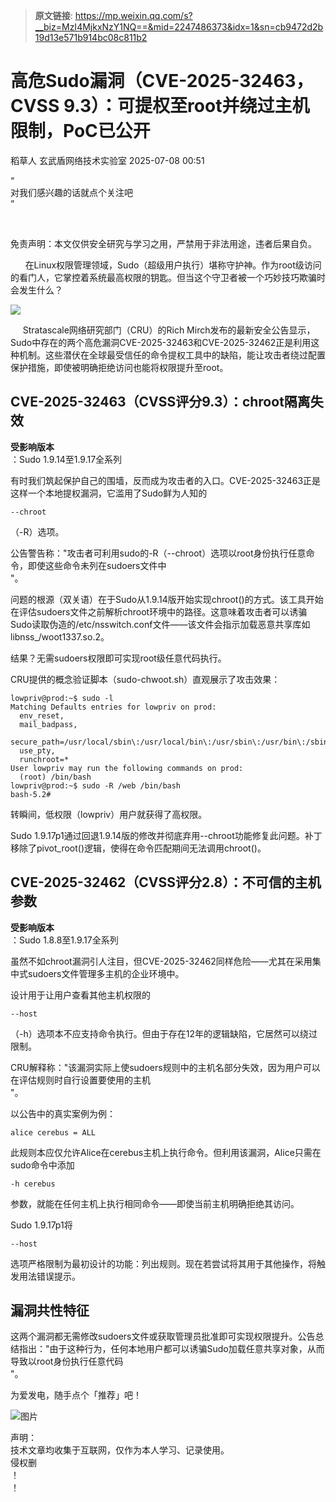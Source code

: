 > **原文链接**: https://mp.weixin.qq.com/s?__biz=MzI4MjkxNzY1NQ==&mid=2247486373&idx=1&sn=cb9472d2b19d13e571b914bc08c811b2

#  高危Sudo漏洞（CVE-2025-32463，CVSS 9.3）：可提权至root并绕过主机限制，PoC已公开  
稻草人  玄武盾网络技术实验室   2025-07-08 00:51  
  
“  
对我们感兴趣的话就点个关注吧  
”  
  
  
   
  
免责声明：本文仅供安全研究与学习之用，严禁用于非法用途，违者后果自负。  
  
      在Linux权限管理领域，Sudo（超级用户执行）堪称守护神。作为root级访问的看门人，它掌控着系统最高权限的钥匙。但当这个守卫者被一个巧妙技巧欺骗时会发生什么？  
  
![](https://mmbiz.qpic.cn/mmbiz_png/UM0M1icqlo0lzsgIxl5SSvGeiccQU9JkpgQm9oKDxrlzx2SJn6hJaV6Ywv6ZTxmmdy3JAXvtBZLqeTu05J7a1Tow/640?wx_fmt=png&from=appmsg "")  
  
     Stratascale网络研究部门（CRU）的Rich Mirch发布的最新安全公告显示，Sudo中存在的两个高危漏洞CVE-2025-32463和CVE-2025-32462正是利用这种机制。这些潜伏在全球最受信任的命令提权工具中的缺陷，能让攻击者绕过配置保护措施，即使被明确拒绝访问也能将权限提升至root。  
## CVE-2025-32463（CVSS评分9.3）：chroot隔离失效  
  
**受影响版本**  
：Sudo 1.9.14至1.9.17全系列  
  
有时我们筑起保护自己的围墙，反而成为攻击者的入口。CVE-2025-32463正是这样一个本地提权漏洞，它滥用了Sudo鲜为人知的
```
--chroot
```

  
（-R）选项。  
  
公告警告称："攻击者可利用sudo的-R（--chroot）选项以root身份执行任意命令，即使这些命令未列在sudoers文件中  
"。  
  
问题的根源（双关语）在于Sudo从1.9.14版开始实现chroot()的方式。该工具开始在评估sudoers文件之前解析chroot环境中的路径。这意味着攻击者可以诱骗Sudo读取伪造的/etc/nsswitch.conf文件——该文件会指示加载恶意共享库如libnss_/woot1337.so.2。  
  
结果？无需sudoers权限即可实现root级任意代码执行。  
  
CRU提供的概念验证脚本（sudo-chwoot.sh）直观展示了攻击效果：  

```
lowpriv@prod:~$ sudo -l
Matching Defaults entries for lowpriv on prod:
  env_reset,
  mail_badpass,
  secure_path=/usr/local/sbin\:/usr/local/bin\:/usr/sbin\:/usr/bin\:/sbin\:/bin\:/snap/bin,
  use_pty,
  runchroot=*
User lowpriv may run the following commands on prod:
  (root) /bin/bash
lowpriv@prod:~$ sudo -R /web /bin/bash
bash-5.2#

```

  
转瞬间，低权限（lowpriv）用户就获得了高权限。  
  
Sudo 1.9.17p1通过回退1.9.14版的修改并彻底弃用--chroot功能修复此问题。补丁移除了pivot_root()逻辑，使得在命令匹配期间无法调用chroot()。  
## CVE-2025-32462（CVSS评分2.8）：不可信的主机参数  
  
**受影响版本**  
：Sudo 1.8.8至1.9.17全系列  
  
虽然不如chroot漏洞引人注目，但CVE-2025-32462同样危险——尤其在采用集中式sudoers文件管理多主机的企业环境中。  
  
设计用于让用户查看其他主机权限的
```
--host
```

  
（-h）选项本不应支持命令执行。但由于存在12年的逻辑缺陷，它居然可以绕过限制。  
  
CRU解释称："该漏洞实际上使sudoers规则中的主机名部分失效，因为用户可以在评估规则时自行设置要使用的主机  
"。  
  
以公告中的真实案例为例：  

```
alice cerebus = ALL

```

  
此规则本应仅允许Alice在cerebus主机上执行命令。但利用该漏洞，Alice只需在sudo命令中添加
```
-h cerebus
```

  
参数，就能在任何主机上执行相同命令——即使当前主机明确拒绝其访问。  
  
Sudo 1.9.17p1将
```
--host
```

  
选项严格限制为最初设计的功能：列出规则。现在若尝试将其用于其他操作，将触发用法错误提示。  
## 漏洞共性特征  
  
这两个漏洞都无需修改sudoers文件或获取管理员批准即可实现权限提升。公告总结指出："由于这种行为，任何本地用户都可以诱骗Sudo加载任意共享对象，从而导致以root身份执行任意代码  
"。  
  
为爱发电，随手点个「推荐」吧！  
  
![图片](https://mmbiz.qpic.cn/mmbiz_png/UM0M1icqlo0knIjq7rj7rsX0r4Rf2CDQylx0IjMfpPM93icE9AGx28bqwDRau5EkcWpK6WBAG5zGDS41wkfcvJiaA/640?wx_fmt=other&wxfrom=5&wx_lazy=1&wx_co=1&tp=webp "")  
  
声明：  
技术文章均收集于互联网，仅作为本人学习、记录使用。  
侵权删  
！  
！  
  
